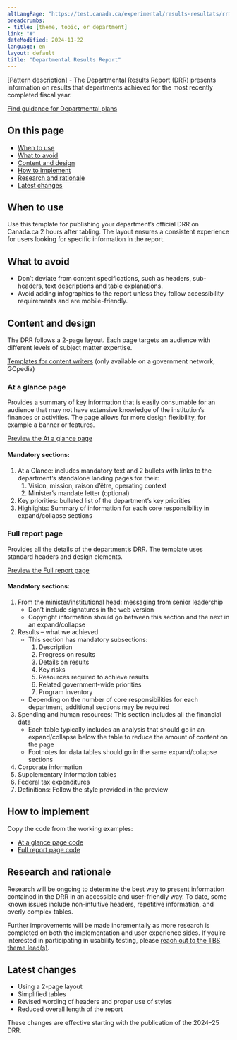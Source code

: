```yaml
---
altLangPage: "https://test.canada.ca/experimental/results-resultats/rrm-modele-de-contenu.html"
breadcrumbs:
- title: [theme, topic, or department]
link: "#"
dateModified: 2024-11-22
language: en
layout: default
title: "Departmental Results Report"
---
```

<div class="parbase section">
    <p>[Pattern description] - The Departmental Results Report (DRR) presents information on results that departments achieved for the most recently completed fiscal year. </p>
    <a class="btn btn-primary btn-lg" href="https://test.canada.ca/experimental/departmental-plans-ministeriels/dp-content-model.html">Find guidance for Departmental plans</a>
    <section>
        <h2>On this page</h2>
        <ul>
            <li><a href="#toc01">When to use</a></li>
            <li><a href="#toc02">What to avoid</a></li>
            <li><a href="#toc03">Content and design</a></li>
            <li><a href="#toc04">How to implement</a></li>
            <li><a href="#toc05">Research and rationale</a></li>
            <li><a href="#toc06">Latest changes</a></li>
        </ul>
    </section>
    <section>
        <h2 id="toc01">When to use</h2>
        <p>Use this template for publishing your department&rsquo;s official DRR on Canada.ca 2 hours after tabling. The layout ensures a consistent experience for users looking for specific information in the report.</p>
    </section>
    <section>
        <h2 id="toc02">What to avoid</h2>
        <ul>
            <li>Don&rsquo;t deviate from content specifications, such as headers, sub-headers, text descriptions and table explanations.</li>
            <li>Avoid adding infographics to the report unless they follow accessibility requirements and are mobile-friendly.</li>
        </ul>
    </section>
    <section>
        <h2 id="toc03">Content and design</h2>
        <p>The DRR follows a 2-page layout. Each page targets an audience with different levels of subject matter expertise.</p>
        <p>
            <a class="btn btn-default btn-lg" href="https://www.gcpedia.gc.ca/wiki/Part_III_Estimates_Portal#2024-25_Departmental_Plan">Templates for content writers</a> (only available on a government network, GCpedia)
        </p>
        <section>
            <h3>At a glance page</h3>
            <p>Provides a summary of key information that is easily consumable for an audience that may not have extensive knowledge of the institution&rsquo;s finances or activities. The page allows for more design flexibility, for example a banner or features.</p>
            <p><a class="btn btn-default btn-lg" href="https://test.canada.ca/experimental/results-resultats/drr-at-glance.html">Preview the At a glance page</a></p>
            <section>
                <h4>Mandatory sections:</h4>
                <ol>
                    <li>At a Glance: includes mandatory text and 2 bullets with links to the department&rsquo;s standalone landing pages for their:
                        <ol class="lst-lwr-alph">
                            <li>Vision, mission, raison d&rsquo;être, operating context</li>
                            <li>Minister&rsquo;s mandate letter (optional)</li>
                        </ol>
                    </li>
                    <li>Key priorities: bulleted list of the department&rsquo;s key priorities</li>
                    <li>Highlights: Summary of information for each core responsibility in expand/collapse sections</li>
                </ol>
            </section>
        </section>
        <section>
            <h3>Full report page</h3>
            <p>Provides all the details of the department&rsquo;s DRR. The template uses standard headers and design elements.</p>
            <p><a class="btn btn-default btn-lg" href="https://test.canada.ca/experimental/results-resultats/drr-full-page.html">Preview the Full report page</a></p>
            <section>
                <h4>Mandatory sections:</h4>
                <ol>
                    <li>From the minister/institutional head: messaging from senior leadership
                        <ul>
                            <li>Don&rsquo;t include signatures in the web version</li>
                            <li>Copyright information should go between this section and the next in an expand/collapse</li>
                        </ul>
                    </li>
                    <li>Results – what we achieved
                        <ul>
                            <li>This section has mandatory subsections:
                                <ol class="lst-lwr-rmn">
                                    <li>Description</li>
                                    <li>Progress on results</li>
                                    <li>Details on results</li>
                                    <li>Key risks</li>
                                    <li>Resources required to achieve results</li>
                                    <li>Related government-wide priorities</li>
                                    <li>Program inventory</li>
                                </ol>
                            </li>
                            <li>Depending on the number of core responsibilities for each department, additional sections may be required</li>
                        </ul>
                    </li>
                    <li>Spending and human resources: This section includes all the financial data
                        <ul>
                            <li>Each table typically includes an analysis that should go in an expand/collapse below the table to reduce the amount of content on the page</li>
                            <li>Footnotes for data tables should go in the same expand/collapse sections</li>
                        </ul>
                    </li>
                    <li>Corporate information</li>
                    <li>Supplementary information tables</li>
                    <li>Federal tax expenditures</li>
                    <li>Definitions: Follow the style provided in the preview</li>
                </ol>
            </section>
        </section>
    </section>
    <section>
        <h2 id="toc04">How to implement</h2>
        <p>Copy the code from the working examples:</p>
        <ul class="list-unstyled">
            <li><a class="btn btn-default btn-lg" href="https://github.com/gc-proto/experimental/blob/master/results-resultats/drr-at-glance.md">At a glance page code</a></li>
            <li><a class="btn btn-default btn-lg" href="https://github.com/gc-proto/experimental/blob/master/results-resultats/drr-full-page.md">Full report page code</a></li>
        </ul>
    </section>    
    <section>
          <h2 id="toc05">Research and rationale</h2>
          <p>Research will be ongoing to determine the best way to present information contained in the DRR in an accessible and user-friendly way. To date, some known issues include non-intuitive headers, repetitive information, and overly complex tables.</p>
          <p>Further improvements will be made incrementally as more research is completed on both the implementation and user experience sides. If you&rsquo;re interested in participating in usability testing, please <a href="mailto:DAS.SCN@tbs-sct.gc.ca">reach out to the TBS theme lead(s)</a>.</p>
    </section>
    <section>
          <h2 id="toc06">Latest changes</h2>
          <ul>
            <li>Using a 2-page layout</li>
            <li>Simplified tables</li>
            <li>Revised wording of headers and proper use of styles</li>
            <li>Reduced overall length of the report</li>
          </ul>
        <p>These changes are effective starting with the publication of the 2024–25 DRR.</p>
    </section>
</div>        